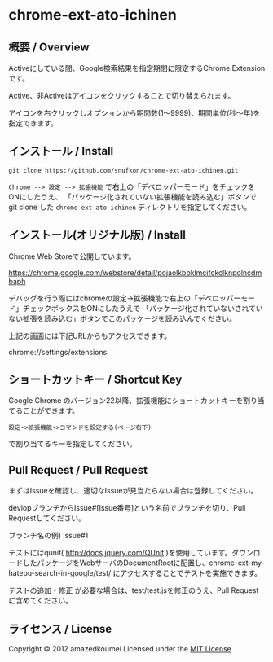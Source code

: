 chrome-ext-ato-ichinen
======================

概要 / Overview
----------
Activeにしている間、Google検索結果を指定期間に限定するChrome Extensionです。

Active、非Activeはアイコンをクリックすることで切り替えられます。

アイコンを右クリックしオプションから期間数(1〜9999)、期間単位(秒〜年)を指定できます。

インストール / Install
----------

`git clone https://github.com/snufkon/chrome-ext-ato-ichinen.git`

`Chrome --> 設定 --> 拡張機能` で右上の「デベロッパーモード」をチェックをONにしたうえ、
「パッケージ化されていない拡張機能を読み込む」ボタンで git clone した
`chrome-ext-ato-ichinen` ディレクトリを指定してください。

インストール(オリジナル版) / Install
----------
Chrome Web Storeで公開しています。

https://chrome.google.com/webstore/detail/pojaolkbbklmcifckclknpolncdmbaph

デバッグを行う際にはchromeの設定->拡張機能で右上の「デベロッパーモード」チェックボックスをONにしたうえで
 「パッケージ化されていないされていない拡張を読み込む」ボタンでこのパッケージを読み込んでください。

 上記の画面には下記URLからもアクセスできます。

chrome://settings/extensions

ショートカットキー / Shortcut Key
----------
Google Chrome のバージョン22以降、拡張機能にショートカットキーを割り当てることができます。

`設定->拡張機能->コマンドを設定する(ページ右下)`

で割り当てるキーを指定してください。

Pull Request / Pull Request
----------
まずはIssueを確認し、適切なIssueが見当たらない場合は登録してください。

devlopブランチからIssue#[Issue番号]という名前でブランチを切り、Pull Requestしてください。

ブランチ名の例) issue#1

テストにはqunit( http://docs.jquery.com/QUnit )を使用しています。ダウンロードしたパッケージをWebサーバのDocumentRootに配置し、chrome-ext-my-hatebu-search-in-google/test/ にアクセスすることでテストを実施できます。

テストの追加・修正 が必要な場合は、test/test.jsを修正のうえ、Pull Requestに含めてください。

ライセンス / License
----------
Copyright &copy; 2012 amazedkoumei
Licensed under the [MIT License][mit]
 
[MIT]: http://www.opensource.org/licenses/mit-license.php
